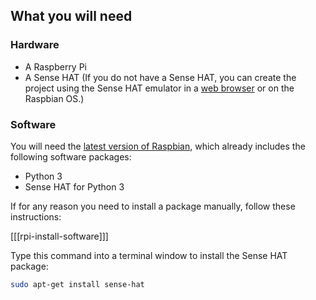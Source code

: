 ## What you will need

### Hardware

* A Raspberry Pi
* A Sense HAT (If you do not have a Sense HAT, you can create the project using the Sense HAT emulator in a [web browser](https://trinket.io/sense-hat) or on the Raspbian OS.)

### Software
You will need the [latest version of Raspbian](https://www.raspberrypi.org/downloads/), which already includes the following software packages:

- Python 3
- Sense HAT for Python 3

If for any reason you need to install a package manually, follow these instructions:

[[[rpi-install-software]]]

Type this command into a terminal window to install the Sense HAT package:

```bash
sudo apt-get install sense-hat
```
